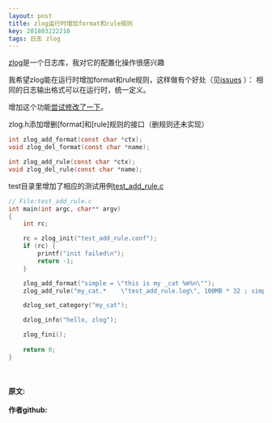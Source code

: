 ```yaml
---
layout: post
title: zlog运行时增加format和rule规则
key: 201803222210
tags: 日志 zlog
---
```


[zlog](http://hardysimpson.github.io/zlog/UsersGuide-CN.html)是一个日志库，我对它的配置化操作很感兴趣

我希望zlog能在运行时增加format和rule规则，这样做有个好处（见[issues](https://github.com/HardySimpson/zlog/issues/118)
）： 相同的日志输出格式可以在运行时，统一定义。


增加这个功能[尝试修改了一下](https://github.com/lizijie/zlog)。

zlog.h添加增删[format]和[rule]规则的接口（删规则还未实现）

```c
int zlog_add_format(const char *ctx);
void zlog_del_format(const char *name);

int zlog_add_rule(const char *ctx);
void zlog_del_rule(const char *name);
```

test目录里增加了相应的测试用例[test_add_rule.c](https://github.com/lizijie/zlog/blob/master/test/test_add_rule.c)
```c
// File:test_add_rule.c
int main(int argc, char** argv)
{
    int rc;

    rc = zlog_init("test_add_rule.conf");
    if (rc) {
        printf("init failed\n");
        return -1;
    }

    zlog_add_format("simple = \"this is my _cat %m%n\"");
    zlog_add_rule("my_cat.*    \"test_add_rule.log\", 100MB * 32 ; simple");

    dzlog_set_category("my_cat");

    dzlog_info("hello, zlog");

    zlog_fini();
    
    return 0;
}
```

<br>
<br>
<b>原文:<br>
<https://lizijie.github.io/2018/03/22/zlog%E8%BF%90%E8%A1%8C%E6%97%B6%E5%A2%9E%E5%8A%A0format%E5%92%8Crule%E8%A7%84%E5%88%99.html>
<br>
作者github:<br>
<https://github.com/lizijie>
</b>
